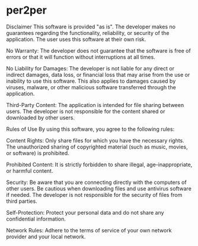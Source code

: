 # per2per
Disclaimer
This software is provided "as is". The developer makes no guarantees regarding the functionality, reliability, or security of the application. The user uses this software at their own risk.

No Warranty: The developer does not guarantee that the software is free of errors or that it will function without interruptions at all times.

No Liability for Damages: The developer is not liable for any direct or indirect damages, data loss, or financial loss that may arise from the use or inability to use this software. This also applies to damages caused by viruses, malware, or other malicious software transferred through the application.

Third-Party Content: The application is intended for file sharing between users. The developer is not responsible for the content shared or downloaded by other users.

Rules of Use
By using this software, you agree to the following rules:

Content Rights: Only share files for which you have the necessary rights. The unauthorized sharing of copyrighted material (such as music, movies, or software) is prohibited.

Prohibited Content: It is strictly forbidden to share illegal, age-inappropriate, or harmful content.

Security: Be aware that you are connecting directly with the computers of other users. Be cautious when downloading files and use antivirus software if needed. The developer is not responsible for the security of files from third parties.

Self-Protection: Protect your personal data and do not share any confidential information.

Network Rules: Adhere to the terms of service of your own network provider and your local network.
